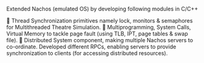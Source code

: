 Extended Nachos (emulated OS) by developing following modules in C/C++

 Thread Synchronization primitives namely lock, monitors & semaphores for Multithreaded Theatre Simulation.
 Multiprogramming, System Calls, Virtual Memory to tackle page fault (using TLB, IPT, page tables & swap file).
 Distributed System component, making multiple Nachos servers to co-ordinate. Developed different RPCs, enabling servers to provide synchronization to clients (for accessing distributed resources).
